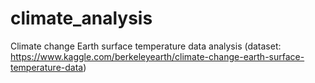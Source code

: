 # climate_analysis
Climate change Earth surface temperature data analysis
(dataset: https://www.kaggle.com/berkeleyearth/climate-change-earth-surface-temperature-data)
